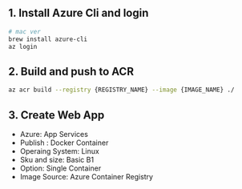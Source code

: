 


## 1. Install Azure Cli and login


```bash
# mac ver
brew install azure-cli
az login
```


## 2. Build and push to ACR

```bash
az acr build --registry {REGISTRY_NAME} --image {IMAGE_NAME} ./
```


## 3. Create Web App

- Azure: App Services
- Publish : Docker Container
- Operaing System: Linux
- Sku and size: Basic B1
- Option: Single Container
- Image Source: Azure Container Registry
